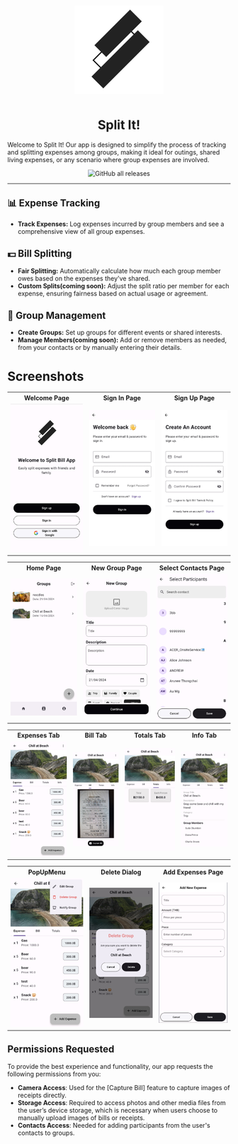 <p align="center">
    <img src="assets/logo.png" width="200" hspace="10" vspace="10">
</p>
<h1 align="center">Split It!</h1>
<p>Welcome to Split It! Our app is designed to simplify the process of tracking and splitting expenses among groups, making it ideal for outings, shared living expenses, or any scenario where group expenses are involved.</p>
<div></div>
<p align="center">
<a style="text-decoration:none" href="https://drive.google.com/file/d/1j_CN-AZOl8G5u_kNzQHPVO800neMMpuM/view?usp=sharing" target="_blank">
    <img alt="GitHub all releases" src="https://img.shields.io/badge/Download-App-black">
</a>
</p>


---

## 📊 Expense Tracking
- **Track Expenses:** Log expenses incurred by group members and see a comprehensive view of all group expenses.

## 💵 Bill Splitting
- **Fair Splitting:** Automatically calculate how much each group member owes based on the expenses they've shared.
- **Custom Splits(coming soon):** Adjust the split ratio per member for each expense, ensuring fairness based on actual usage or agreement.

## 👥 Group Management
- **Create Groups:** Set up groups for different events or shared interests.
- **Manage Members(coming soon):** Add or remove members as needed, from your contacts or by manually entering their details.

# Screenshots

<table>
  <tr>
    <th>Welcome Page</th>
    <th>Sign In Page</th>
    <th>Sign Up Page</th>
  </tr>
  <tr>
    <td><img src="screenshot/Welcome_page.jpg" alt="Welcome Page" width="250"/></td>
    <td><img src="screenshot/Sign_in.jpg" alt="Sign In Page" width="250"/></td>
    <td><img src="screenshot/Sign_up.jpg" alt="Sign Up Page" width="250"/></td>
  </tr>
</table>

<table>
  <tr>
    <th>Home Page</th>
    <th>New Group Page</th>
    <th>Select Contacts Page</th>
  </tr>
  <tr>
    <td><img src="screenshot/HOME.jpg" alt="Home Page" width="250"/></td>
    <td><img src="screenshot/New_group.jpg" alt="New Group Page" width="250"/></td>
    <td><img src="screenshot/Select Participants.jpg" alt="Select Contacts Page" width="250"/></td>
  </tr>
</table>

<table>
  <tr>
    <th>Expenses Tab</th>
    <th>Bill Tab</th>
    <th>Totals Tab</th>
    <th>Info Tab</th>
  </tr>
  <tr>
    <td><img src="screenshot/GroupDetail.jpg" alt="Expenses Tabview" width="200"/></td>
    <td><img src="screenshot/Bill.jpg" alt="Bill Tabview" width="200"/></td>
    <td><img src="screenshot/Total.jpg" alt="Totals Tabview" width="200"/></td>
    <td><img src="screenshot/Infomation.jpg" alt="Info Tabview" width="200"/></td>
  </tr>
</table>

<table>
  <tr>
    <th>PopUpMenu</th>
    <th>Delete Dialog</th>
    <th>Add Expenses Page</th>
  </tr>
  <tr>
    <td><img src="screenshot/PopupMenuButton.jpg" alt="PopupMenu" width="250"/></td>
    <td><img src="screenshot/Delete.jpg" alt="Delete Dialog" width="250"/></td>
    <td><img src="screenshot/addExpense.png" alt="Add Expense Page" width="250"/></td>
  </tr>
</table>


## Permissions Requested

To provide the best experience and functionality, our app requests the following permissions from you:

- **Camera Access**: Used for the [Capture Bill] feature to capture images of receipts directly.
- **Storage Access**: Required to access photos and other media files from the user’s device storage, which is necessary when users choose to manually upload images of bills or receipts.
- **Contacts Access**: Needed for adding participants from the user's contacts to groups.
